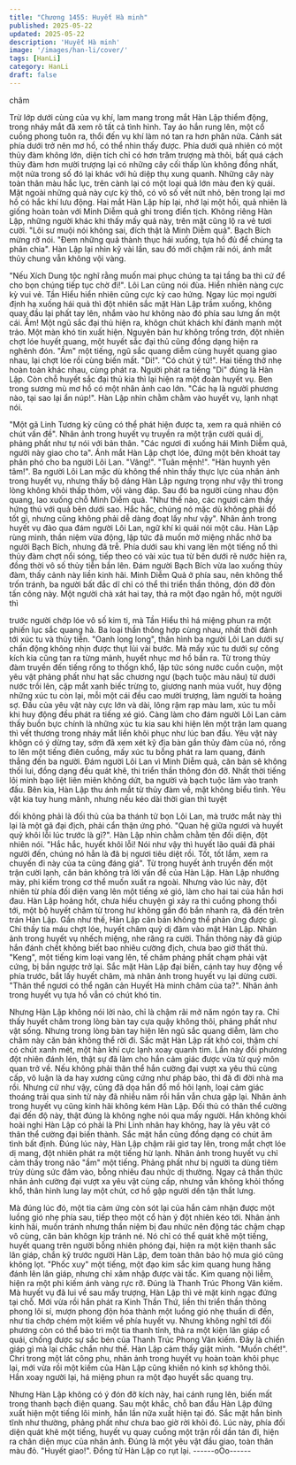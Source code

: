 ```yaml
---
title: "Chương 1455: Huyết Hà minh"
published: 2025-05-22
updated: 2025-05-22
description: 'Huyết Hà minh'
image: '/images/han-li/cover/'
tags: [HanLi]
category: HanLi
draft: false
---
```


châm

Trừ lớp dưới cùng của vụ khí, lam mang trong mắt Hàn Lập thiểm
động, trong nháy mắt đã xem rõ tất cả tình hình.
Tay áo hắn rung lên, một cổ cuồng phong tuôn ra, thổi đến vụ khí
làm nó tan ra hơn phân nửa.
Cảnh sát phía dưới trở nên mơ hồ, có thể nhìn thấy được.
Phía dưới quả nhiên có một thủy đàm không lớn, diện tích chỉ có
hơn trăm trượng mà thôi, bất quá cách thủy đàm hơn mười
trượng lại có những cây cối thấp lùn không đồng nhất, một nửa
trong số đó lại khác với hủ diệp thụ xung quanh.
Những cây này toàn thân màu hắc lục, trên cành lại có một loại
quả lớn màu đen kỳ quái.
Mặt ngoài những quả này cực kỳ thô, có vô số vết nứt nhỏ, bên
trong lại mơ hồ có hắc khí lưu động.
Hai mắt Hàn Lập híp lại, nhớ lại một hồi, quả nhiên là giống hoàn
toàn với Minh Diễm quả ghi trong điển tịch.
Không riêng Hàn Lập, những người khác khi thấy mấy quả này,
trên mặt cũng lộ ra vẻ tươi cười.
"Lôi sư muội nói không sai, đích thật là Minh Diễm quả". Bạch
Bích mừng rỡ nói.
"Đem những quả thành thục hái xuống, tựa hồ đủ để chúng ta
phân chia". Hàn Lập lại nhìn kỹ vài lần, sau đó mới chậm rãi nói,
ánh mắt thủy chung vẫn không vội vàng.

"Nếu Xích Dung tộc nghĩ rằng muốn mai phục chúng ta tại tầng ba
thì cứ để cho bọn chúng tiếp tục chờ đi!". Lôi Lan cũng nói đùa.
Hiển nhiên nàng cực kỳ vui vẻ.
Tần Hiểu hiển nhiên cũng cực kỳ cao hứng.
Ngay lúc mọi người định hạ xuống hái quả thì đột nhiên sắc mặt
Hàn Lập trầm xuống, không quay đầu lại phất tay lên, nhắm vào
hư không nào đó phía sau lưng ấn một cái.
Ầm!
Một ngũ sắc đại thủ hiện ra, khôgn chút khách khí đánh mạnh một
trảo.
Một màn khó tin xuất hiện.
Nguyên bản hư không trống trơn, đột nhiên chợt lóe huyết quang,
một huyết sắc đại thủ cũng đồng dạng hiện ra nghênh đón.
"Ầm" một tiếng, ngũ sắc quang diễm cùng huyết quang giao nhau,
lại chợt lóe rồi cùng biến mất.
"Di!".
"Có chút ý tứ!".
Hai tiếng thở nhẹ hoàn toàn khác nhau, cùng phát ra.
Người phát ra tiếng "Di" đúng là Hàn Lập.
Còn chỗ huyết sắc đại thủ kia thì lại hiện ra một đoàn huyết vụ.
Ben trong sương mù mơ hồ có một nhân ảnh cao lớn.
"Các hạ là người phương nào, tại sao lại ẩn núp!". Hàn Lập nhìn
chằm chằm vào huyết vụ, lạnh nhạt nói.

"Một gã Linh Tương kỳ cũng có thể phát hiện được ta, xem ra quả
nhiên có chút vấn đề". Nhân ảnh trong huyết vụ truyền ra một trận
cười quái dị, phảng phất như tự nói với bản thân.
"Các ngươi đi xuống hái Minh Diễm quả, người này giao cho ta".
Ánh mắt Hàn Lập chợt lóe, đứng một bên khoát tay phân phó cho
ba người Lôi Lan.
"Vâng!".
"Tuân mệnh!".
"Hàn huynh yên tâm!".
Ba người Lôi Lan mặc dù không thể nhìn thấy thực lực của nhân
ảnh trong huyết vụ, nhưng thấy bộ dáng Hàn Lập ngưng trọng
như vậy thì trong lòng không khỏi thấp thỏm, vội vàng đáp.
Sau đó ba người cùng nhau độn quang, lao xuống chỗ Minh Diễm
quả.
"Như thế nào, các ngươi cảm thấy hứng thú với quả bên dưới
sao. Hắc hắc, chúng nó mặc dù không phải đồ tốt gì, nhưng cũng
không phải dễ dàng đoạt lấy như vậy". Nhân ảnh trong huyết vụ
đảo qua đám người Lôi Lan, ngữ khí kì quái nói một câu.
Hàn Lập rùng mình, thần niệm vừa động, lập tức đã muốn mở
miệng nhắc nhở ba người Bạch Bích, nhưng đã trễ.
Phía dưới sau khi vang lên một tiếng nổ thì thủy đàm chợt nổi
sóng, tiếp theo có vài xúc tua từ bên dưới rẽ nước hiện ra, đồng
thời vô số thủy tiễn bắn lên.
Đám người Bạch Bích vừa lao xuống thủy đàm, thấy cảnh này
liền kinh hãi.
Minh Diễm Quả ở phía sau, nên không thể trốn tránh, ba người
bất đắc dĩ chỉ có thể thi triển thần thông, đón đỡ đòn tấn công này.
Một người chà xát hai tay, thả ra một đạo ngân hồ, một người thì

trước người chớp lóe vô số kim ti, mà Tần Hiểu thì há miệng phun
ra một phiến lục sắc quang hà.
Ba loại thần thông hợp cùng nhau, nhất thời đánh tới xúc tu và
thủy tiễn.
"Oanh long long", thân hình ba người Lôi Lan dưới sự chấn động
không nhịn được thụt lùi vài bước.
Mà mấy xúc tu dưới sự công kích kia cũng tan ra từng mảnh,
huyết nhục mơ hồ bắn ra.
Từ trong thủy đàm truyền đến tiếng rống to thốgn khổ, lập tức
sóng nước cuồn cuộn, một yêu vật phảng phất như hạt sắc
chương ngư (bạch tuộc màu nâu) từ dưới nước trồi lên, cặp mắt
xanh biếc trừng to, giương nanh múa vuốt, huy động những xúc
tu còn lại, mỗi một cái đều cao mười trượng, làm người ta hoảng
sợ.
Đầu của yêu vật này cực lớn và dài, lông rậm rạp màu lam, xúc tu
mỗi khi huy động đều phát ra tiếng xé gió.
Càng làm cho đám người Lôi Lan cảm thấy buồn bực chính là
những xúc tu kia sau khi hiện lên một trận lam quang thì vết
thương trong nháy mắt liền khôi phục như lúc ban đầu.
Yêu vật này khôgn có ý dừng tay, sớm đã xem xét kỹ địa bàn gần
thủy đàm của nó, rống to lên một tiếng điên cuồng, mấy xúc tu
bỗng phát ra lam quang, đánh thẳng đến ba người.
Đám người Lôi Lan vì Minh Diễm quả, căn bản sẽ không thối lui,
đồng dạng đều quát khẽ, thi triển thần thông đón đỡ.
Nhất thời tiếng lôi minh bạo liệt liên miên không dứt, ba người và
bạch tuộc lâm vào tranh đấu.
Bên kia, Hàn Lập thu ánh mắt từ thủy đàm về, mặt không biểu
tình.
Yêu vật kia tuy hung mãnh, nhưng nếu kéo dài thời gian thì tuyệt

đối không phải là đối thủ của ba thánh tử bọn Lôi Lan, mà trước
mắt này thì lại là một gã đại địch, phải cẩn thận ứng phó.
"Quan hệ giữa ngươi và huyết quỷ khôi lỗi lúc trước là gì?". Hàn
Lập nhìn chằm chằm tên đối diện, đột nhiên nói.
"Hắc hắc, huyết khôi lỗi! Nói như vậy thì huyết lão quái đã phái
người đến, chúng nó hẳn là đã bị ngươi tiêu diệt rồi. Tốt, tốt lắm,
xem ra chuyến đi này của ta cũng đáng giá". Từ trong huyết ảnh
truyền đến một trận cười lạnh, căn bản không trả lời vấn đề của
Hàn Lập.
Hàn Lập nhướng mày, phi kiếm trong cơ thể muốn xuất ra ngoài.
Nhưng vào lúc này, đột nhiên từ phía đối diện vang lên một tiếng
xé gió, làm cho hai tai của hắn hơi đau.
Hàn Lập hoảng hốt, chưa hiểu chuyện gì xảy ra thì cuồng phong
thổi tới, một bộ huyết châm từ trong hư không gần đó bắn nhanh
ra, đã đến trên trán Hàn Lập.
Gần như thế, Hàn Lập căn bản không thể phản ứng được gì.
Chỉ thấy tia máu chợt lóe, huyết châm quỷ dị đâm vào mặt Hàn
Lập.
Nhân ảnh trong huyết vụ nhếch miệng, nhe răng ra cười.
Thần thông này đã giúp hắn đánh chết không biết bao nhiêu
cường địch, chưa bao giờ thất thủ.
"Keng", một tiếng kim loại vang lên, tế châm phảng phất chạm
phải vật cứng, bị bắn ngược trở lại.
Sắc mặt Hàn Lập đại biến, cánh tay huy động về phía trước, bắt
lấy huyết châm, mà nhân ảnh trong huyết vụ lại dừng cười.
"Thân thể ngươi có thể ngăn cản Huyết Hà minh châm của ta?".
Nhân ảnh trong huyết vụ tựa hồ vẫn có chút khó tin.

Nhưng Hàn Lập không nói lời nào, chỉ là chậm rãi mở năm ngón
tay ra.
Chỉ thấy huyết châm trong lòng bàn tay cựa quậy không thôi,
phảng phất như vật sống. Nhưng trong lòng bàn tay hiện lên ngũ
sắc quang diễm, làm cho châm này căn bản không thể rời đi.
Sắc mặt Hàn Lập rất khó coi, thậm chí có chút xanh mét, một hàn
khí cực lạnh xoay quanh tim.
Lần này đối phương đột nhiên đánh lén, thật sự đã làm cho hắn
cảm giác được vừa từ quỷ môn quan trở về.
Nếu không phải thân thể hắn cường đại vượt xa yêu thú cùng
cấp, vô luận là da hay xương cũng cứng như pháp bảo, thì đã đi
đời nhà ma rồi.
Nhưng cứ như vậy, cũng đã dọa hắn đổ mồ hôi lạnh, loại cảm
giác thoáng trải qua sinh tử này đã nhiều năm rồi hắn vẫn chưa
gặp lại.
Nhân ảnh trong huyết vụ cũng kinh hãi không kém Hàn Lập.
Đối thủ có thân thể cường đại đến độ này, thật đúng là không
nghe nói qua mấy người. Hắn không khỏi hoài nghi Hàn Lập có
phải là Phi Linh nhân hay không, hay là yêu vật có thân thể
cường đại biến thành.
Sắc mặt hắn cũng đồng dạng có chút âm tình bất định.
Đúng lúc này, Hàn Lập chậm rãi giơ tay lên, trong mắt chợt lóe dị
mang, đột nhiên phát ra một tiếng hừ lạnh.
Nhân ảnh trong huyết vụ chỉ cảm thấy trong não "ầm" một tiếng.
Phảng phất như bị người ta dùng tiêm trùy dùng sức đâm vào,
bỗng nhiêu đau nhức dị thường.
Ngay cả thần thức nhân ảnh cường đại vượt xa yêu vật cùng cấp,
nhưng vẫn không khỏi thống khổ, thân hình lung lay một chút, cơ
hồ gập người dến tận thắt lưng.

Mà đúng lúc đó, một tia cảm ứng còn sót lại của hắn cảm nhận
được một luồng gió nhẹ phía sau, tiếp theo một cổ hàn ý đột
nhiên kéo tới.
Nhân ảnh kinh hãi, muốn tránh nhưng thần niệm bị đau nhức nên
động tác chậm chạp vô cùng, căn bản khôgn kịp tránh né.
Nó chỉ có thể quát khẽ một tiếng, huyết quang trên người bỗng
nhiên phóng đại, hiện ra một kiện thanh sắc lân giáp, chắn kỹ
trước người Hàn Lập, đem toàn thân bảo hộ mưa gió cũng không
lọt.
"Phốc xuy" một tiếng, một đạo kim sắc kim quang hung hăng
đánh lên lân giáp, nhưng chỉ xâm nhập được vài tấc. Kim quang
nội liễm, hiện ra một phi kiếm ánh vàng rực rỡ.
Đúng là Thanh Trúc Phong Vân kiếm.
Mà huyết vụ đã lui về sau mấy trượng, Hàn Lập thì vẻ mặt kinh
ngạc đứng tại chỗ.
Mới vừa rồi hắn phát ra Kinh Thần Thứ, liền thi triển thần thông
phong lôi sí, mượn phong độn hóa thành một luồng gió nhẹ thuấn
di đến, như tia chớp chém một kiếm về phía huyết vụ.
Nhưng không nghĩ tới đối phương còn có thể bảo trì một tia thanh
tỉnh, thả ra một kiện lân giáp cổ quái, chống được sự sắc bén của
Thanh Trúc Phong Vân kiếm.
Đây là chiến giáp gì mà lại chắc chắn như thế.
Hàn Lập cảm thấy giật mình.
"Muốn chết!".
Chri trong một lát công phu, nhân ảnh trong huyết vụ hoàn toàn
khôi phục lại, mới vừa rồi một kiếm của Hàn Lập cũng khiến nó
kinh sợ không thôi. Hắn xoay người lại, há miệng phun ra một
đạo huyết sắc quang trụ.

Nhưng Hàn Lập không có ý đón đỡ kích này, hai cánh rung lên,
biến mất trong thanh bạch điện quang.
Sau một khắc, chỗ ban đầu Hàn Lập đứng xuất hiện một tiếng lôi
minh, hắn lần nữa xuất hiện tại đó.
Sắc mặt hắn bình tĩnh như thường, phảng phất như chưa bao giờ
rời khỏi đó.
Lúc này, phía đối diện quát khẽ một tiếng, huyết vụ quay cuồng
một trận rồi dần tán đi, hiện ra chân diện mục của nhân ảnh.
Đúng là một yêu vật đầu giao, toàn thân màu đỏ.
"Huyết giao!".
Đồng tử Hàn Lập co rụt lại.
------oOo------
